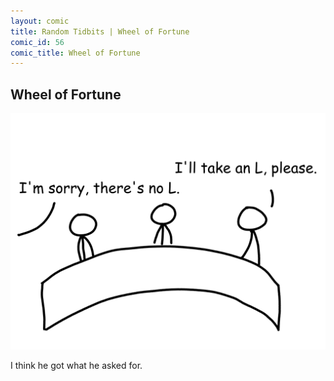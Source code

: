 ```yaml
---
layout: comic
title: Random Tidbits | Wheel of Fortune
comic_id: 56
comic_title: Wheel of Fortune
---
```


## Wheel of Fortune

<img id="img56" src="/assets/images/56.png">

I think he got what he asked for.
